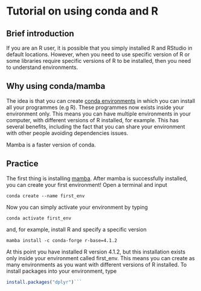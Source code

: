 # Tutorial on using conda and R

## Brief introduction
If you are an R user, it is possible that you simply installed R and RStudio in default locations. However, when you need to use specific version of R or some libraries require specific versions of R to be installed, then you need to understand environments. 

## Why using conda/mamba

The idea is that you can create [conda environments](https://docs.conda.io/en/latest/) in which you can install all your programmes (e.g R). These programmes now exists inside your environment only. This means you can have multiple environments in your computer, with different versions of R installed, for example. This has several benefits, including the fact that you can share your environment with other people avoiding dependencies issues. 

Mamba is a faster version of conda. 

## Practice

The first thing is installing [mamba](https://github.com/conda-forge/miniforge#mambaforge). After mamba is successfully installed, you can create your first environment! Open a terminal and input

`conda create --name first_env`

Now you can simply activate your environment by typing 

```conda activate first_env```

and, for example, install R and specify a specific version

`mamba install -c conda-forge r-base=4.1.2`

At this point you have installed R version 4.1.2, but this installation exists only inside your environment called first_env. This means you can create as many environments as you want with different versions of R installed. 
To install packages into your environment, type

``` R #launch R
install.packages("dplyr")```
